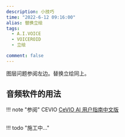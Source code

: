 ```yaml
---
description: 小技巧
time: "2022-6-12 09:16:00"
alias: 替换立绘
tags:
  - A.I.VOICE
  - VOICEROID
  - 立绘

comment: false
---
```


图层问题参阅左边。替换立绘同上。

## 音频软件的用法

!!! note "参阅"
	CEVIO [CeVIO AI 用户指南中文版](https://cevio-user-guide-unofficial.github.io/CeVIO-AI/)

## 

!!! todo "施工中..."